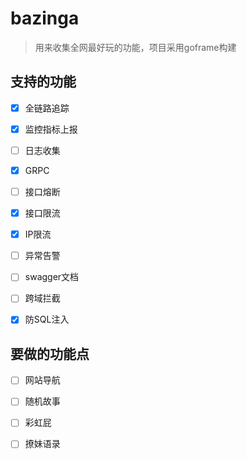# bazinga
> 用来收集全网最好玩的功能，项目采用goframe构建

## 支持的功能
- [x] 全链路追踪
- [x] 监控指标上报
- [ ] 日志收集
- [x] GRPC
- [ ] 接口熔断
- [x] 接口限流
- [x] IP限流
- [ ] 异常告警
- [ ] swagger文档
- [ ] 跨域拦截
- [x] 防SQL注入



## 要做的功能点
- [ ] 网站导航
- [ ] 随机故事
- [ ] 彩虹屁
- [ ] 撩妹语录

